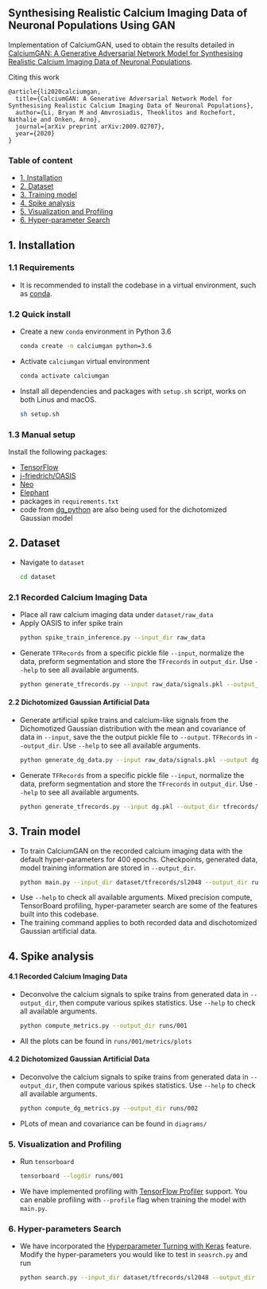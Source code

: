 ## Synthesising Realistic Calcium Imaging Data of Neuronal Populations Using GAN

Implementation of CalciumGAN, used to obtain the results detailed in [CalciumGAN: A Generative Adversarial Network Model for Synthesising Realistic Calcium Imaging Data of Neuronal Populations](https://arxiv.org/abs/2009.02707).

Citing this work
```
@article{li2020calciumgan,
  title={CalciumGAN: A Generative Adversarial Network Model for Synthesising Realistic Calcium Imaging Data of Neuronal Populations},
  author={Li, Bryan M and Amvrosiadis, Theoklitos and Rochefort, Nathalie and Onken, Arno},
  journal={arXiv preprint arXiv:2009.02707},
  year={2020}
}
```

### Table of content
- [1. Installation](#1-installation)
- [2. Dataset](#2-dataset)
- [3. Training model](#3-train-model)
- [4. Spike analysis](#4-spike-analysis)
- [5. Visualization and Profiling](#5-visualization-and-profiling)
- [6. Hyper-parameter Search](#6-hyper-parameters-search)

## 1. Installation

### 1.1 Requirements
- It is recommended to install the codebase in a virtual environment, 
such as [conda](https://conda.io/en/latest/).

### 1.2 Quick install
- Create a new `conda` environment in Python 3.6
    ```bash
    conda create -n calciumgan python=3.6
    ```
- Activate `calciumgan` virtual environment
    ```bash
    conda activate calciumgan
    ```
- Install all dependencies and packages with `setup.sh` script, works on both Linus and macOS.
    ```bash
    sh setup.sh
    ```

### 1.3 Manual setup
Install the following packages:
- [TensorFlow](https://tensorflow.org)
- [j-friedrich/OASIS](https://github.com/j-friedrich/OASIS)
- [Neo](https://github.com/NeuralEnsemble/python-neo)
- [Elephant](https://github.com/NeuralEnsemble/elephant)
- packages in `requirements.txt`
- code from [dg_python](https://github.com/mackelab/dg_python) are also being 
used for the dichotomized Gaussian model

## 2. Dataset
- Navigate to `dataset`
    ```bash
    cd dataset
    ```

### 2.1 Recorded Calcium Imaging Data
- Place all raw calcium imaging data under `dataset/raw_data`
- Apply OASIS to infer spike train
    ```bash
    python spike_train_inference.py --input_dir raw_data
    ```
- Generate `TFRecords` from a specific pickle file `--input`, normalize the 
data, preform segmentation and store the `TFrecords` in `output_dir`. 
Use `--help` to see all available arguments.
    ```bash
    python generate_tfrecords.py --input raw_data/signals.pkl --output_dir tfrecords/sl2048 --sequence_length 2048 --normalize
    ```

#### 2.2 Dichotomized Gaussian Artificial Data
- Generate artificial spike trains and calcium-like signals from the 
Dichomotized Gaussian distribution with the mean and covariance of data in 
`--input`, save the the output pickle file to `--output`. `TFRecords` in `--output_dir`. Use `--help` to 
see all available arguments.
    ```bash
    python generate_dg_data.py --input raw_data/signals.pkl --output dg.pkl
    ```
- Generate `TFRecords` from a specific pickle file `--input`, normalize the 
data, preform segmentation and store the `TFrecords` in `output_dir`. 
Use `--help` to see all available arguments.
    ```bash
    python generate_tfrecords.py --input dg.pkl --output_dir tfrecords/sl2048_dg --sequence_length 2048 --normalize
    ```

## 3. Train model
- To train CalciumGAN on the recorded calcium imaging data with the default 
hyper-parameters for 400 epochs. Checkpoints, generated data, model training
information are stored in `--output_dir`.
    ```bash
    python main.py --input_dir dataset/tfrecords/sl2048 --output_dir runs/001 --epochs 400 --batch_size 128 --model calciumgan --algoirthm wgan-gp --noise_dim 32 --num_units 64 --kernel_size 24 --strides 2 --m 10 --layer_norm --mixed_precision --save_generated last 
    ```
- Use `--help` to check all available arguments. Mixed precision compute, 
TensorBoard profiling, hyper-parameter search are some of the features built 
into this codebase.
- The training command applies to both recorded data and dischotomized 
Gaussian artificial data.

## 4. Spike analysis

#### 4.1 Recorded Calcium Imaging Data
- Deconvolve the calcium signals to spike trains from generated data in 
`--output_dir`, then compute various spikes statistics. 
Use `--help` to check all available arguments.
    ```bash
    python compute_metrics.py --output_dir runs/001
    ```
- All the plots can be found in `runs/001/metrics/plots`

#### 4.2 Dichotomized Gaussian Artificial Data
- Deconvolve the calcium signals to spike trains from generated data in 
`--output_dir`, then compute various spikes statistics. 
Use `--help` to check all available arguments.
    ```bash
    python compute_dg_metrics.py --output_dir runs/002
    ```
- PLots of mean and covariance can be found in `diagrams/`

### 5. Visualization and Profiling
- Run `tensorboard`
    ```bash
    tensorboard --logdir runs/001
    ```
- We have implemented profiling with 
[TensorFlow Profiler](https://www.tensorflow.org/tensorboard/tensorboard_profiling_keras) support.
You can enable profiling with `--profile` flag when training the model with `main.py`.

### 6. Hyper-parameters Search
- We have incorporated the [Hyperparameter Turning with Keras](https://www.tensorflow.org/tensorboard/hyperparameter_tuning_with_hparams) feature. 
Modify the hyper-parameters you would like to test in `seasrch.py` and run
    ```bash
    python search.py --input_dir dataset/tfrecords/sl2048 --output_dir runs/hparams_search --epochs 400 --mixed_precision
    ```
